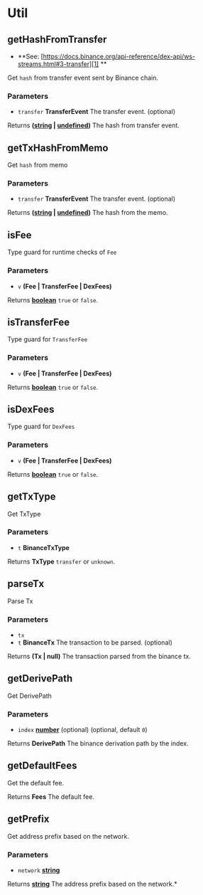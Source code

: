 # Util

<!-- Generated by documentation.js. Update this documentation by updating the source code. -->

## getHashFromTransfer

-   **See: [https://docs.binance.org/api-reference/dex-api/ws-streams.html#3-transfer][1]
    **

Get `hash` from transfer event sent by Binance chain.

### Parameters

-   `transfer` **TransferEvent** The transfer event. (optional)

Returns **([string][2] \| [undefined][3])** The hash from transfer event.

## getTxHashFromMemo

Get `hash` from memo

### Parameters

-   `transfer` **TransferEvent** The transfer event. (optional)

Returns **([string][2] \| [undefined][3])** The hash from the memo.

## isFee

Type guard for runtime checks of `Fee`

### Parameters

-   `v` **(Fee \| TransferFee \| DexFees)** 

Returns **[boolean][4]** `true` or `false`.

## isTransferFee

Type guard for `TransferFee`

### Parameters

-   `v` **(Fee \| TransferFee \| DexFees)** 

Returns **[boolean][4]** `true` or `false`.

## isDexFees

Type guard for `DexFees`

### Parameters

-   `v` **(Fee \| TransferFee \| DexFees)** 

Returns **[boolean][4]** `true` or `false`.

## getTxType

Get TxType

### Parameters

-   `t` **BinanceTxType** 

Returns **TxType** `transfer` or `unknown`.

## parseTx

Parse Tx

### Parameters

-   `tx`  
-   `t` **BinanceTx** The transaction to be parsed. (optional)

Returns **(Tx \| null)** The transaction parsed from the binance tx.

## getDerivePath

Get DerivePath

### Parameters

-   `index` **[number][5]** (optional) (optional, default `0`)

Returns **DerivePath** The binance derivation path by the index.

## getDefaultFees

Get the default fee.

Returns **Fees** The default fee.

## getPrefix

Get address prefix based on the network.

### Parameters

-   `network` **[string][2]** 

Returns **[string][2]** The address prefix based on the network.\*

[1]: https://docs.binance.org/api-reference/dex-api/ws-streams.html#3-transfer

[2]: https://developer.mozilla.org/docs/Web/JavaScript/Reference/Global_Objects/String

[3]: https://developer.mozilla.org/docs/Web/JavaScript/Reference/Global_Objects/undefined

[4]: https://developer.mozilla.org/docs/Web/JavaScript/Reference/Global_Objects/Boolean

[5]: https://developer.mozilla.org/docs/Web/JavaScript/Reference/Global_Objects/Number
